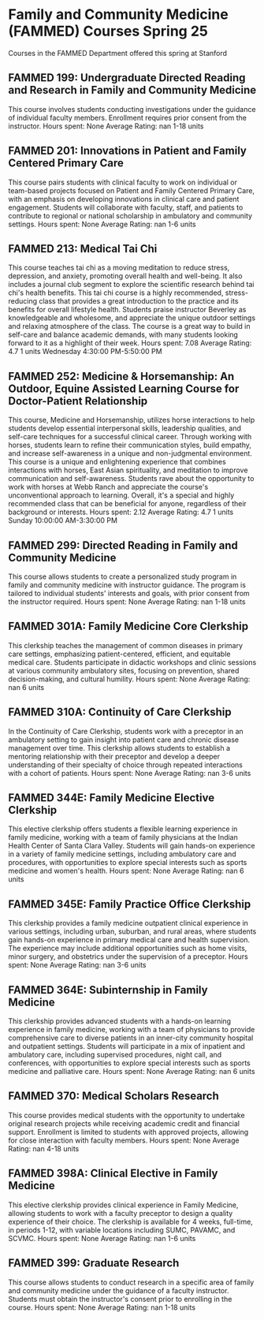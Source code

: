# Family and Community Medicine (FAMMED) Courses Spring 25 
Courses in the FAMMED Department offered this spring at Stanford
 ## FAMMED 199: Undergraduate Directed Reading and Research in Family and Community Medicine
This course involves students conducting investigations under the guidance of individual faculty members. Enrollment requires prior consent from the instructor.
Hours spent: None
Average Rating: nan
1-18 units
## FAMMED 201: Innovations in Patient and Family Centered Primary Care
This course pairs students with clinical faculty to work on individual or team-based projects focused on Patient and Family Centered Primary Care, with an emphasis on developing innovations in clinical care and patient engagement. Students will collaborate with faculty, staff, and patients to contribute to regional or national scholarship in ambulatory and community settings.
Hours spent: None
Average Rating: nan
1-6 units
## FAMMED 213: Medical Tai Chi
This course teaches tai chi as a moving meditation to reduce stress, depression, and anxiety, promoting overall health and well-being. It also includes a journal club segment to explore the scientific research behind tai chi's health benefits.
This tai chi course is a highly recommended, stress-reducing class that provides a great introduction to the practice and its benefits for overall lifestyle health. Students praise instructor Beverley as knowledgeable and wholesome, and appreciate the unique outdoor settings and relaxing atmosphere of the class. The course is a great way to build in self-care and balance academic demands, with many students looking forward to it as a highlight of their week.
Hours spent: 7.08
Average Rating: 4.7
1 units
Wednesday 4:30:00 PM-5:50:00 PM
## FAMMED 252: Medicine & Horsemanship: An Outdoor, Equine Assisted Learning Course for Doctor-Patient Relationship
This course, Medicine and Horsemanship, utilizes horse interactions to help students develop essential interpersonal skills, leadership qualities, and self-care techniques for a successful clinical career. Through working with horses, students learn to refine their communication styles, build empathy, and increase self-awareness in a unique and non-judgmental environment.
This course is a unique and enlightening experience that combines interactions with horses, East Asian spirituality, and meditation to improve communication and self-awareness. Students rave about the opportunity to work with horses at Webb Ranch and appreciate the course's unconventional approach to learning. Overall, it's a special and highly recommended class that can be beneficial for anyone, regardless of their background or interests.
Hours spent: 2.12
Average Rating: 4.7
1 units
Sunday 10:00:00 AM-3:30:00 PM
## FAMMED 299: Directed Reading in Family and Community Medicine
This course allows students to create a personalized study program in family and community medicine with instructor guidance. The program is tailored to individual students' interests and goals, with prior consent from the instructor required.
Hours spent: None
Average Rating: nan
1-18 units
## FAMMED 301A: Family Medicine Core Clerkship
This clerkship teaches the management of common diseases in primary care settings, emphasizing patient-centered, efficient, and equitable medical care. Students participate in didactic workshops and clinic sessions at various community ambulatory sites, focusing on prevention, shared decision-making, and cultural humility.
Hours spent: None
Average Rating: nan
6 units
## FAMMED 310A: Continuity of Care Clerkship
In the Continuity of Care Clerkship, students work with a preceptor in an ambulatory setting to gain insight into patient care and chronic disease management over time. This clerkship allows students to establish a mentoring relationship with their preceptor and develop a deeper understanding of their specialty of choice through repeated interactions with a cohort of patients.
Hours spent: None
Average Rating: nan
3-6 units
## FAMMED 344E: Family Medicine Elective Clerkship
This elective clerkship offers students a flexible learning experience in family medicine, working with a team of family physicians at the Indian Health Center of Santa Clara Valley. Students will gain hands-on experience in a variety of family medicine settings, including ambulatory care and procedures, with opportunities to explore special interests such as sports medicine and women's health.
Hours spent: None
Average Rating: nan
6 units
## FAMMED 345E: Family Practice Office Clerkship
This clerkship provides a family medicine outpatient clinical experience in various settings, including urban, suburban, and rural areas, where students gain hands-on experience in primary medical care and health supervision. The experience may include additional opportunities such as home visits, minor surgery, and obstetrics under the supervision of a preceptor.
Hours spent: None
Average Rating: nan
3-6 units
## FAMMED 364E: Subinternship in Family Medicine
This clerkship provides advanced students with a hands-on learning experience in family medicine, working with a team of physicians to provide comprehensive care to diverse patients in an inner-city community hospital and outpatient settings. Students will participate in a mix of inpatient and ambulatory care, including supervised procedures, night call, and conferences, with opportunities to explore special interests such as sports medicine and palliative care.
Hours spent: None
Average Rating: nan
6 units
## FAMMED 370: Medical Scholars Research
This course provides medical students with the opportunity to undertake original research projects while receiving academic credit and financial support. Enrollment is limited to students with approved projects, allowing for close interaction with faculty members.
Hours spent: None
Average Rating: nan
4-18 units
## FAMMED 398A: Clinical Elective in Family Medicine
This elective clerkship provides clinical experience in Family Medicine, allowing students to work with a faculty preceptor to design a quality experience of their choice. The clerkship is available for 4 weeks, full-time, in periods 1-12, with variable locations including SUMC, PAVAMC, and SCVMC.
Hours spent: None
Average Rating: nan
1-6 units
## FAMMED 399: Graduate Research
This course allows students to conduct research in a specific area of family and community medicine under the guidance of a faculty instructor. Students must obtain the instructor's consent prior to enrolling in the course.
Hours spent: None
Average Rating: nan
1-18 units